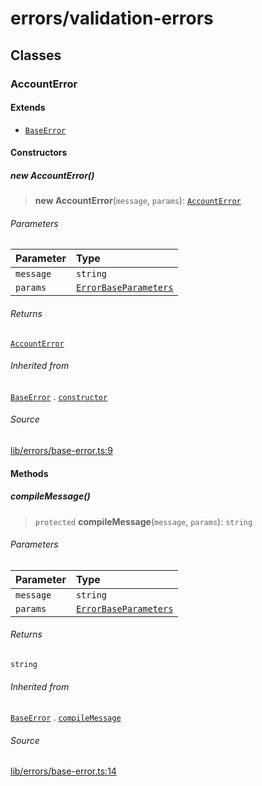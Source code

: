 # errors/validation-errors

## Classes

### AccountError

#### Extends

- [`BaseError`](base-error.md#baseerrort)

#### Constructors

##### new AccountError()

> **new AccountError**(`message`, `params`): [`AccountError`](validation-errors.md#accounterror)

###### Parameters

| Parameter | Type |
| :------ | :------ |
| `message` | `string` |
| `params` | [`ErrorBaseParameters`](types.md#errorbaseparameters) |

###### Returns

[`AccountError`](validation-errors.md#accounterror)

###### Inherited from

[`BaseError`](base-error.md#baseerrort) . [`constructor`](base-error.md#constructors)

###### Source

[lib/errors/base-error.ts:9](https://github.com/PufferFinance/puffer-sdk/blob/49289dd3a68f3eafb8bf707b94cb3a9f817f71ef/lib/errors/base-error.ts#L9)

#### Methods

##### compileMessage()

> `protected` **compileMessage**(`message`, `params`): `string`

###### Parameters

| Parameter | Type |
| :------ | :------ |
| `message` | `string` |
| `params` | [`ErrorBaseParameters`](types.md#errorbaseparameters) |

###### Returns

`string`

###### Inherited from

[`BaseError`](base-error.md#baseerrort) . [`compileMessage`](base-error.md#compilemessage)

###### Source

[lib/errors/base-error.ts:14](https://github.com/PufferFinance/puffer-sdk/blob/49289dd3a68f3eafb8bf707b94cb3a9f817f71ef/lib/errors/base-error.ts#L14)
